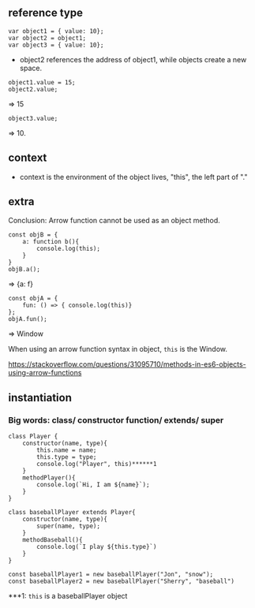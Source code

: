 ## reference type
```
var object1 = { value: 10};
var object2 = object1;
var object3 = { value: 10};
```
- object2 references the address of object1, while objects create a new space.
```
object1.value = 15;
object2.value;
```
=> 15
```
object3.value;
```
=> 10.

## context

- context is the environment of the object lives, "this", the left part of "."

## extra
Conclusion: Arrow function cannot be used as an object method.
```
const objB = {
	a: function b(){
		console.log(this);
	}
}
objB.a();
```
=> {a: f}
```
const objA = {
	fun: () => { console.log(this)}
};
objA.fun();
```
=>  Window

When using an arrow function syntax in object, ```this``` is the Window.

https://stackoverflow.com/questions/31095710/methods-in-es6-objects-using-arrow-functions

## instantiation

### Big words: class/ constructor function/ extends/ super
```
class Player {
	constructor(name, type){
		this.name = name;
		this.type = type;
		console.log("Player", this)******1
	}
	methodPlayer(){
		console.log(`Hi, I am ${name}`);
	}
}
```
```
class baseballPlayer extends Player{
	constructor(name, type){
		super(name, type);
	}
	methodBaseball(){
		console.log(`I play ${this.type}`)
	}
}
```
```
const baseballPlayer1 = new baseballPlayer("Jon", "snow");
const baseballPlayer2 = new baseballPlayer("Sherry", "baseball")
```

***1: ```this``` is a baseballPlayer object





